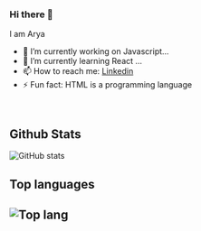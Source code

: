 ### Hi there 👋

I am Arya

- 🔭 I’m currently working on Javascript...
- 🌱 I’m currently learning React ...
- 📫 How to reach me: <a href="https://www.linkedin.com/in/arya-nikale-6bb212191">Linkedin</a>
- ⚡ Fun fact: HTML is a programming language
<br>
  <h2>Github Stats</h2>

 
 ![GitHub stats](https://github-readme-stats.vercel.app/api?username=arya232004&show_icons=true&theme=dark)<br>

 <h2>Top languages<h2>
  
 ![Top lang](https://github-readme-stats.vercel.app/api/top-langs/?username=Manraj29&theme=dark&layout=compact)
 
